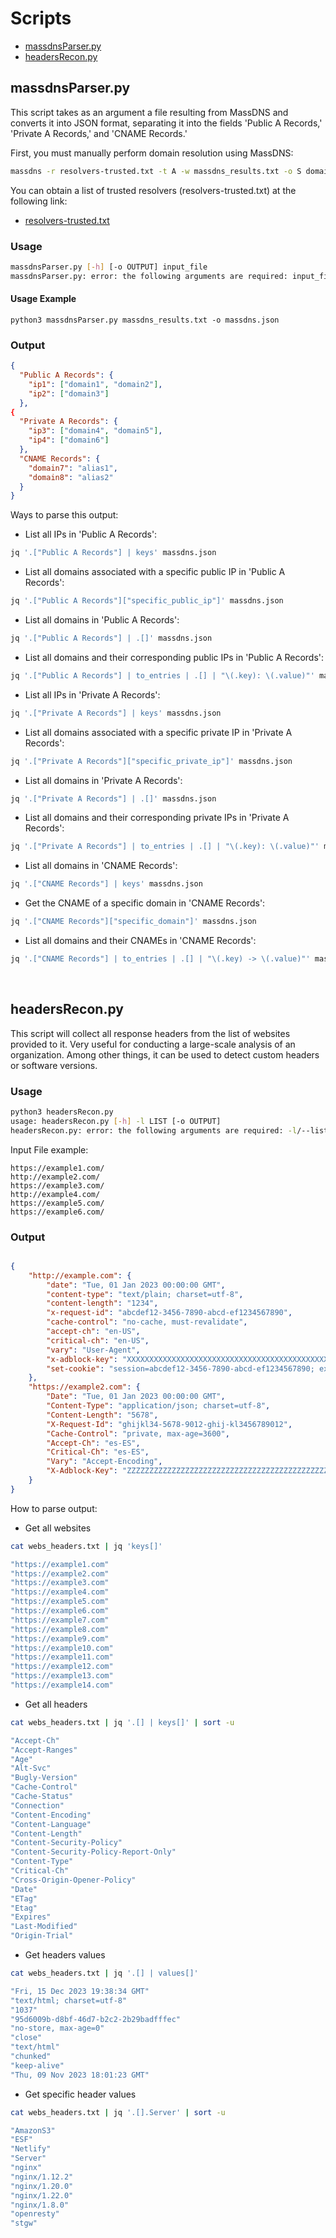 # Scripts

- [massdnsParser.py](massdnsparserpy)
- [headersRecon.py](#headersreconpy)

## massdnsParser.py

This script takes as an argument a file resulting from MassDNS and converts it into JSON format, separating it into the fields 'Public A Records,' 'Private A Records,' and 'CNAME Records.'

First, you must manually perform domain resolution using MassDNS:
```sh
massdns -r resolvers-trusted.txt -t A -w massdns_results.txt -o S domains.txt
```
You can obtain a list of trusted resolvers (resolvers-trusted.txt) at the following link:
- [resolvers-trusted.txt](https://raw.githubusercontent.com/trickest/resolvers/main/resolvers-trusted.txt)

### Usage

```sh
massdnsParser.py [-h] [-o OUTPUT] input_file
massdnsParser.py: error: the following arguments are required: input_file
```

#### Usage Example

```
python3 massdnsParser.py massdns_results.txt -o massdns.json
```

### Output

```json
{
  "Public A Records": {
    "ip1": ["domain1", "domain2"],
    "ip2": ["domain3"]
  },
{
  "Private A Records": {
    "ip3": ["domain4", "domain5"],
    "ip4": ["domain6"]
  },
  "CNAME Records": {
    "domain7": "alias1",
    "domain8": "alias2"
  }
}

```
Ways to parse this output:
- List all IPs in 'Public A Records':
```sh
jq '.["Public A Records"] | keys' massdns.json
```
- List all domains associated with a specific public IP in 'Public A Records':
```sh
jq '.["Public A Records"]["specific_public_ip"]' massdns.json
```
- List all domains in 'Public A Records':
```sh
jq '.["Public A Records"] | .[]' massdns.json
```
- List all domains and their corresponding public IPs in 'Public A Records':
```sh
jq '.["Public A Records"] | to_entries | .[] | "\(.key): \(.value)"' massdns.json
```
- List all IPs in 'Private A Records':
```sh
jq '.["Private A Records"] | keys' massdns.json
```
- List all domains associated with a specific private IP in 'Private A Records':
```sh
jq '.["Private A Records"]["specific_private_ip"]' massdns.json
```
- List all domains in 'Private A Records':
```sh
jq '.["Private A Records"] | .[]' massdns.json
```
- List all domains and their corresponding private IPs in 'Private A Records':
```sh
jq '.["Private A Records"] | to_entries | .[] | "\(.key): \(.value)"' massdns.json
```
- List all domains in 'CNAME Records':
```sh
jq '.["CNAME Records"] | keys' massdns.json
```
- Get the CNAME of a specific domain in 'CNAME Records':
```sh
jq '.["CNAME Records"]["specific_domain"]' massdns.json
```
- List all domains and their CNAMEs in 'CNAME Records':
```sh
jq '.["CNAME Records"] | to_entries | .[] | "\(.key) -> \(.value)"' massdns.json
```

<br/>

## headersRecon.py

This script will collect all response headers from the list of websites provided to it. Very useful for conducting a large-scale analysis of an organization. Among other things, it can be used to detect custom headers or software versions.

### Usage
```sh
python3 headersRecon.py
usage: headersRecon.py [-h] -l LIST [-o OUTPUT]
headersRecon.py: error: the following arguments are required: -l/--list

```
Input File example:
```text
https://example1.com/
http://example2.com/
https://example3.com/
http://example4.com/
https://example5.com/
https://example6.com/
```

### Output
```json

{
    "http://example.com": {
        "date": "Tue, 01 Jan 2023 00:00:00 GMT",
        "content-type": "text/plain; charset=utf-8",
        "content-length": "1234",
        "x-request-id": "abcdef12-3456-7890-abcd-ef1234567890",
        "cache-control": "no-cache, must-revalidate",
        "accept-ch": "en-US",
        "critical-ch": "en-US",
        "vary": "User-Agent",
        "x-adblock-key": "XXXXXXXXXXXXXXXXXXXXXXXXXXXXXXXXXXXXXXXXXXXXXXXXXXXXXXXXXXXXXXX",
        "set-cookie": "session=abcdef12-3456-7890-abcd-ef1234567890; expires=Tue, 01 Jan 2023 00:00:00 GMT; path=/"
    },
    "https://example2.com": {
        "Date": "Tue, 01 Jan 2023 00:00:00 GMT",
        "Content-Type": "application/json; charset=utf-8",
        "Content-Length": "5678",
        "X-Request-Id": "ghijkl34-5678-9012-ghij-kl3456789012",
        "Cache-Control": "private, max-age=3600",
        "Accept-Ch": "es-ES",
        "Critical-Ch": "es-ES",
        "Vary": "Accept-Encoding",
        "X-Adblock-Key": "ZZZZZZZZZZZZZZZZZZZZZZZZZZZZZZZZZZZZZZZZZZZZZZZZZZZZZZZZZZZZZZ"
    }
}
```
How to parse output:
- Get all websites
```sh
cat webs_headers.txt | jq 'keys[]'

"https://example1.com"
"https://example2.com"
"https://example3.com"
"https://example4.com"
"https://example5.com"
"https://example6.com"
"https://example7.com"
"https://example8.com"
"https://example9.com"
"https://example10.com"
"https://example11.com"
"https://example12.com"
"https://example13.com"
"https://example14.com"
```

- Get all headers
```sh
cat webs_headers.txt | jq '.[] | keys[]' | sort -u

"Accept-Ch"
"Accept-Ranges"
"Age"
"Alt-Svc"
"Bugly-Version"
"Cache-Control"
"Cache-Status"
"Connection"
"Content-Encoding"
"Content-Language"
"Content-Length"
"Content-Security-Policy"
"Content-Security-Policy-Report-Only"
"Content-Type"
"Critical-Ch"
"Cross-Origin-Opener-Policy"
"Date"
"ETag"
"Etag"
"Expires"
"Last-Modified"
"Origin-Trial"
```
- Get headers values
```sh
cat webs_headers.txt | jq '.[] | values[]'

"Fri, 15 Dec 2023 19:38:34 GMT"
"text/html; charset=utf-8"
"1037"
"95d6009b-d8bf-46d7-b2c2-2b29badfffec"
"no-store, max-age=0"
"close"
"text/html"
"chunked"
"keep-alive"
"Thu, 09 Nov 2023 18:01:23 GMT"
```

- Get specific header values
```sh
cat webs_headers.txt | jq '.[].Server' | sort -u

"AmazonS3"
"ESF"
"Netlify"
"Server"
"nginx"
"nginx/1.12.2"
"nginx/1.20.0"
"nginx/1.22.0"
"nginx/1.8.0"
"openresty"
"stgw"
```
